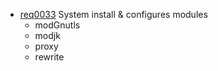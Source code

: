  * [req0033](https://github.com/DomainDrivenArchitecture/ddaRequirement/blob/master/en/requirements/req0033.md) System install & configures modules
   * modGnutls
   * modjk
   * proxy
   * rewrite

